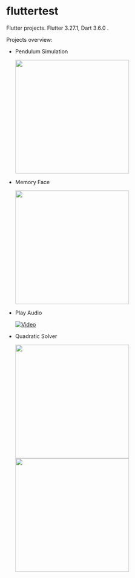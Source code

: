 # fluttertest

Flutter projects. Flutter 3.27.1, Dart 3.6.0 .

Projects overview:
- Pendulum Simulation

  <img src="https://github.com/user-attachments/assets/ce2d76c1-7782-4177-a134-658de6043730" width="300"/>

- Memory Face
  
  <img src="https://github.com/user-attachments/assets/f980ccdd-4816-4fe3-9be8-789f75624e25" width="300"/>
  
- Play Audio
  
  [![Video](https://img.youtube.com/vi/s-_N8uYktjE/0.jpg)](https://youtube.com/shorts/s-_N8uYktjE?si=8GM1kUkzO3ph0JuV)
  
- Quadratic Solver
  
  <img src="https://github.com/user-attachments/assets/e9fbaf54-a099-4c64-b9c0-057de309e447" width="300"/>
  <img src="https://github.com/user-attachments/assets/19740ce4-413d-43dd-9b6d-5bedf1471e8d" width="300"/>


